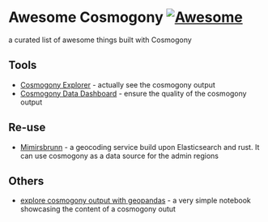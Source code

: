 # Awesome Cosmogony [![Awesome](https://cdn.rawgit.com/sindresorhus/awesome/d7305f38d29fed78fa85652e3a63e154dd8e8829/media/badge.svg)](https://github.com/sindresorhus/awesome)

a curated list of awesome things built with Cosmogony

## Tools

- [Cosmogony Explorer](https://github.com/osm-without-borders/cosmogony_explorer) - actually see the cosmogony output
- [Cosmogony Data Dashboard](https://github.com/osm-without-borders/cosmogony-data-dashboard) - ensure the quality of the cosmogony output

## Re-use

- [Mimirsbrunn](https://github.com/CanalTP/mimirsbrunn) - a geocoding service build upon Elasticsearch and rust. It can use cosmogony as a data source for the admin regions

## Others

- [explore cosmogony output with geopandas](https://gist.github.com/nlehuby/191b83ff3fd3dc27bd653fb9968aec73) - a very simple notebook showcasing the content of a cosmogony outut
